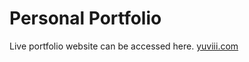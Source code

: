 # Personal Portfolio

Live portfolio website can be accessed here. [yuviii.com](https://yuviii.com/)